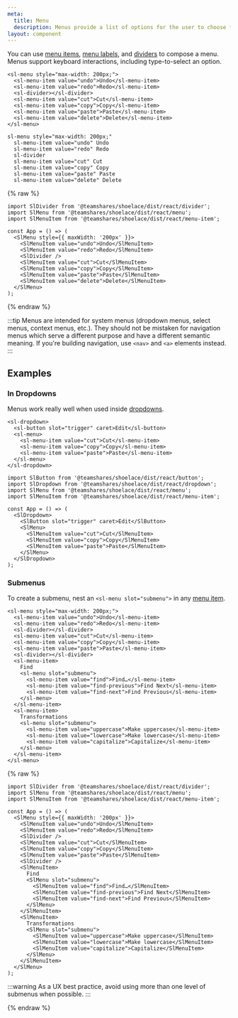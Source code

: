 ```yaml
---
meta:
  title: Menu
  description: Menus provide a list of options for the user to choose from.
layout: component
---
```


You can use [menu items](/components/menu-item), [menu labels](/components/menu-label), and [dividers](/components/divider) to compose a menu. Menus support keyboard interactions, including type-to-select an option.

```html:preview
<sl-menu style="max-width: 200px;">
  <sl-menu-item value="undo">Undo</sl-menu-item>
  <sl-menu-item value="redo">Redo</sl-menu-item>
  <sl-divider></sl-divider>
  <sl-menu-item value="cut">Cut</sl-menu-item>
  <sl-menu-item value="copy">Copy</sl-menu-item>
  <sl-menu-item value="paste">Paste</sl-menu-item>
  <sl-menu-item value="delete">Delete</sl-menu-item>
</sl-menu>
```

```pug slim
sl-menu style="max-width: 200px;"
  sl-menu-item value="undo" Undo
  sl-menu-item value="redo" Redo
  sl-divider
  sl-menu-item value="cut" Cut
  sl-menu-item value="copy" Copy
  sl-menu-item value="paste" Paste
  sl-menu-item value="delete" Delete
```

{% raw %}

```jsx:react
import SlDivider from '@teamshares/shoelace/dist/react/divider';
import SlMenu from '@teamshares/shoelace/dist/react/menu';
import SlMenuItem from '@teamshares/shoelace/dist/react/menu-item';

const App = () => (
  <SlMenu style={{ maxWidth: '200px' }}>
    <SlMenuItem value="undo">Undo</SlMenuItem>
    <SlMenuItem value="redo">Redo</SlMenuItem>
    <SlDivider />
    <SlMenuItem value="cut">Cut</SlMenuItem>
    <SlMenuItem value="copy">Copy</SlMenuItem>
    <SlMenuItem value="paste">Paste</SlMenuItem>
    <SlMenuItem value="delete">Delete</SlMenuItem>
  </SlMenu>
);
```

{% endraw %}

:::tip
Menus are intended for system menus (dropdown menus, select menus, context menus, etc.). They should not be mistaken for navigation menus which serve a different purpose and have a different semantic meaning. If you're building navigation, use `<nav>` and `<a>` elements instead.
:::

## Examples

### In Dropdowns

Menus work really well when used inside [dropdowns](/components/dropdown).

```html:preview
<sl-dropdown>
  <sl-button slot="trigger" caret>Edit</sl-button>
  <sl-menu>
    <sl-menu-item value="cut">Cut</sl-menu-item>
    <sl-menu-item value="copy">Copy</sl-menu-item>
    <sl-menu-item value="paste">Paste</sl-menu-item>
  </sl-menu>
</sl-dropdown>
```

```jsx:react
import SlButton from '@teamshares/shoelace/dist/react/button';
import SlDropdown from '@teamshares/shoelace/dist/react/dropdown';
import SlMenu from '@teamshares/shoelace/dist/react/menu';
import SlMenuItem from '@teamshares/shoelace/dist/react/menu-item';

const App = () => (
  <SlDropdown>
    <SlButton slot="trigger" caret>Edit</SlButton>
    <SlMenu>
      <SlMenuItem value="cut">Cut</SlMenuItem>
      <SlMenuItem value="copy">Copy</SlMenuItem>
      <SlMenuItem value="paste">Paste</SlMenuItem>
    </SlMenu>
  </SlDropdown>
);
```

### Submenus

To create a submenu, nest an `<sl-menu slot="submenu">` in any [menu item](/components/menu-item).

```html:preview
<sl-menu style="max-width: 200px;">
  <sl-menu-item value="undo">Undo</sl-menu-item>
  <sl-menu-item value="redo">Redo</sl-menu-item>
  <sl-divider></sl-divider>
  <sl-menu-item value="cut">Cut</sl-menu-item>
  <sl-menu-item value="copy">Copy</sl-menu-item>
  <sl-menu-item value="paste">Paste</sl-menu-item>
  <sl-divider></sl-divider>
  <sl-menu-item>
    Find
    <sl-menu slot="submenu">
      <sl-menu-item value="find">Find…</sl-menu-item>
      <sl-menu-item value="find-previous">Find Next</sl-menu-item>
      <sl-menu-item value="find-next">Find Previous</sl-menu-item>
    </sl-menu>
  </sl-menu-item>
  <sl-menu-item>
    Transformations
    <sl-menu slot="submenu">
      <sl-menu-item value="uppercase">Make uppercase</sl-menu-item>
      <sl-menu-item value="lowercase">Make lowercase</sl-menu-item>
      <sl-menu-item value="capitalize">Capitalize</sl-menu-item>
    </sl-menu>
  </sl-menu-item>
</sl-menu>
```

{% raw %}

```jsx:react
import SlDivider from '@teamshares/shoelace/dist/react/divider';
import SlMenu from '@teamshares/shoelace/dist/react/menu';
import SlMenuItem from '@teamshares/shoelace/dist/react/menu-item';

const App = () => (
  <SlMenu style={{ maxWidth: '200px' }}>
    <SlMenuItem value="undo">Undo</SlMenuItem>
    <SlMenuItem value="redo">Redo</SlMenuItem>
    <SlDivider />
    <SlMenuItem value="cut">Cut</SlMenuItem>
    <SlMenuItem value="copy">Copy</SlMenuItem>
    <SlMenuItem value="paste">Paste</SlMenuItem>
    <SlDivider />
    <SlMenuItem>
      Find
      <SlMenu slot="submenu">
        <SlMenuItem value="find">Find…</SlMenuItem>
        <SlMenuItem value="find-previous">Find Next</SlMenuItem>
        <SlMenuItem value="find-next">Find Previous</SlMenuItem>
      </SlMenu>
    </SlMenuItem>
    <SlMenuItem>
      Transformations
      <SlMenu slot="submenu">
        <SlMenuItem value="uppercase">Make uppercase</SlMenuItem>
        <SlMenuItem value="lowercase">Make lowercase</SlMenuItem>
        <SlMenuItem value="capitalize">Capitalize</SlMenuItem>
      </SlMenu>
    </SlMenuItem>
  </SlMenu>
);
```

:::warning
As a UX best practice, avoid using more than one level of submenus when possible.
:::

{% endraw %}
